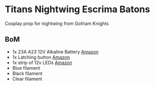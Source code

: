 # Titans Nightwing Escrima Batons

Cosplay prop for nightwing from Gotham Knights


## BoM

* 1x 23A A23 12V Alkaline Battery [Amazon](https://www.amazon.ca/dp/B0792N536G?psc=1&ref=ppx_yo2ov_dt_b_product_details)
* 1x Latching button [Amazon](https://www.amazon.ca/gp/product/B08225LGRT/ref=ppx_yo_dt_b_search_asin_title?ie=UTF8&psc=1)
* 1x strip of 12v LEDs [Amazon](https://www.amazon.ca/gp/product/B00HSF65MC/ref=ppx_yo_dt_b_search_asin_title?ie=UTF8&psc=1)
* Blue filament
* Black filament
* Clear filament 
